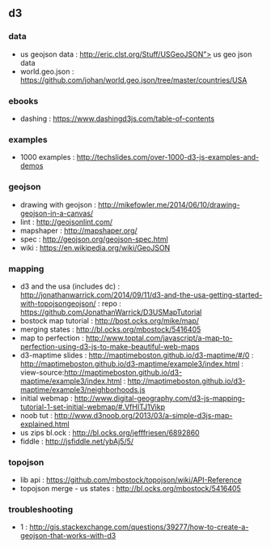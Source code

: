 ## d3   

### data
- us geojson data : http://eric.clst.org/Stuff/USGeoJSON"> us geo json data 
- world.geo.json : https://github.com/johan/world.geo.json/tree/master/countries/USA

### ebooks
- dashing : https://www.dashingd3js.com/table-of-contents

### examples
- 1000 examples : http://techslides.com/over-1000-d3-js-examples-and-demos

### geojson
- drawing with geojson : http://mikefowler.me/2014/06/10/drawing-geojson-in-a-canvas/
- lint : http://geojsonlint.com/
- mapshaper : http://mapshaper.org/
- spec : http://geojson.org/geojson-spec.html
- wiki : https://en.wikipedia.org/wiki/GeoJSON

### mapping
- d3 and the usa (includes dc) : http://jonathanwarrick.com/2014/09/11/d3-and-the-usa-getting-started-with-topojsongeojson/ : repo : https://github.com/JonathanWarrick/D3USMapTutorial
- bostock map tutorial : http://bost.ocks.org/mike/map/
- merging states : http://bl.ocks.org/mbostock/5416405
- map to perfection : http://www.toptal.com/javascript/a-map-to-perfection-using-d3-js-to-make-beautiful-web-maps      
- d3-maptime slides : http://maptimeboston.github.io/d3-maptime/#/0 : http://maptimeboston.github.io/d3-maptime/example3/index.html : view-source:http://maptimeboston.github.io/d3-maptime/example3/index.html : http://maptimeboston.github.io/d3-maptime/example3/neighborhoods.js                                              
- initial webmap : http://www.digital-geography.com/d3-js-mapping-tutorial-1-set-initial-webmap/#.VfHITJ1Vikp          
- noob tut : http://www.d3noob.org/2013/03/a-simple-d3js-map-explained.html
- us zips bl.ock : http://bl.ocks.org/jefffriesen/6892860
- fiddle : http://jsfiddle.net/ybAj5/5/

### topojson
- lib api : https://github.com/mbostock/topojson/wiki/API-Reference
- topojson merge - us states : http://bl.ocks.org/mbostock/5416405  

### troubleshooting
- 1 : http://gis.stackexchange.com/questions/39277/how-to-create-a-geojson-that-works-with-d3

